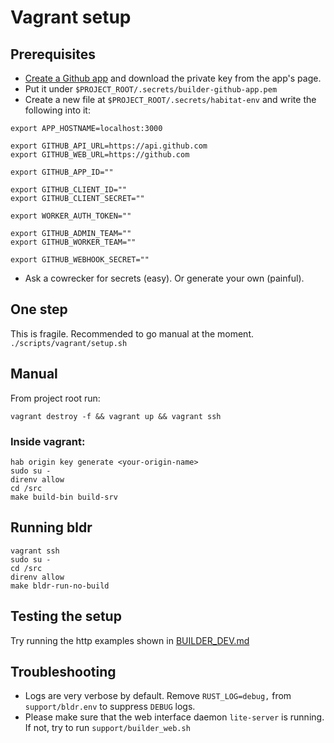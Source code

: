 Vagrant setup
===

## Prerequisites

- [Create a Github app](https://github.com/settings/apps) and download the private key from the app's page.
- Put it under `$PROJECT_ROOT/.secrets/builder-github-app.pem`
- Create a new file at `$PROJECT_ROOT/.secrets/habitat-env` and write the following into it:

```
export APP_HOSTNAME=localhost:3000

export GITHUB_API_URL=https://api.github.com
export GITHUB_WEB_URL=https://github.com

export GITHUB_APP_ID=""

export GITHUB_CLIENT_ID=""
export GITHUB_CLIENT_SECRET=""

export WORKER_AUTH_TOKEN=""

export GITHUB_ADMIN_TEAM=""
export GITHUB_WORKER_TEAM=""

export GITHUB_WEBHOOK_SECRET=""
```

- Ask a cowrecker for secrets (easy). Or generate your own (painful).

## One step

This is fragile. Recommended to go manual at the moment.
`./scripts/vagrant/setup.sh`

## Manual

From project root run:

`vagrant destroy -f && vagrant up && vagrant ssh`

### Inside vagrant:

```
hab origin key generate <your-origin-name>
sudo su -
direnv allow
cd /src
make build-bin build-srv
```

## Running bldr

```
vagrant ssh
sudo su -
cd /src
direnv allow
make bldr-run-no-build
```

## Testing the setup

Try running the http examples shown in [BUILDER_DEV.md](../../BUILDER_DEV.md)

## Troubleshooting

- Logs are very verbose by default. Remove `RUST_LOG=debug,` from `support/bldr.env` to suppress `DEBUG` logs.
- Please make sure that the web interface daemon `lite-server` is running. If not, try to run `support/builder_web.sh`
